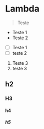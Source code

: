 # Lambda
> Teste 

- Teste 1 
- Teste 2 


- [ ] Teste 1
- [ ] teste 2 

1. Teste 3 
2. teste 3

## h2

### H3 
#### h4
##### h5

